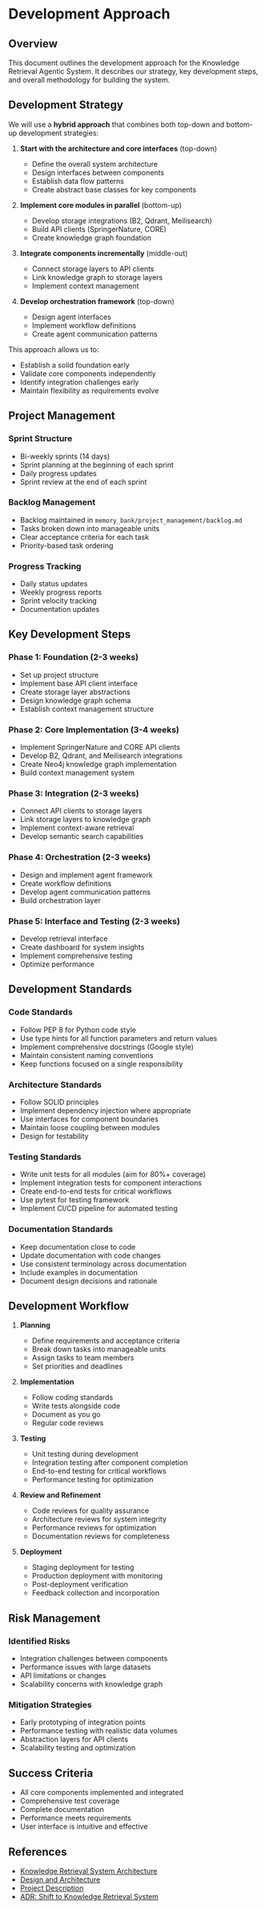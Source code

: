 # Development Approach

## Overview

This document outlines the development approach for the Knowledge Retrieval Agentic System. It describes our strategy, key development steps, and overall methodology for building the system.

## Development Strategy

We will use a **hybrid approach** that combines both top-down and bottom-up development strategies:

1. **Start with the architecture and core interfaces** (top-down)
   - Define the overall system architecture
   - Design interfaces between components
   - Establish data flow patterns
   - Create abstract base classes for key components

2. **Implement core modules in parallel** (bottom-up)
   - Develop storage integrations (B2, Qdrant, Meilisearch)
   - Build API clients (SpringerNature, CORE)
   - Create knowledge graph foundation

3. **Integrate components incrementally** (middle-out)
   - Connect storage layers to API clients
   - Link knowledge graph to storage layers
   - Implement context management

4. **Develop orchestration framework** (top-down)
   - Design agent interfaces
   - Implement workflow definitions
   - Create agent communication patterns

This approach allows us to:
- Establish a solid foundation early
- Validate core components independently
- Identify integration challenges early
- Maintain flexibility as requirements evolve

## Project Management

### Sprint Structure
- Bi-weekly sprints (14 days)
- Sprint planning at the beginning of each sprint
- Daily progress updates
- Sprint review at the end of each sprint

### Backlog Management
- Backlog maintained in `memory_bank/project_management/backlog.md`
- Tasks broken down into manageable units
- Clear acceptance criteria for each task
- Priority-based task ordering

### Progress Tracking
- Daily status updates
- Weekly progress reports
- Sprint velocity tracking
- Documentation updates

## Key Development Steps

### Phase 1: Foundation (2-3 weeks)
- Set up project structure
- Implement base API client interface
- Create storage layer abstractions
- Design knowledge graph schema
- Establish context management structure

### Phase 2: Core Implementation (3-4 weeks)
- Implement SpringerNature and CORE API clients
- Develop B2, Qdrant, and Meilisearch integrations
- Create Neo4j knowledge graph implementation
- Build context management system

### Phase 3: Integration (2-3 weeks)
- Connect API clients to storage layers
- Link storage layers to knowledge graph
- Implement context-aware retrieval
- Develop semantic search capabilities

### Phase 4: Orchestration (2-3 weeks)
- Design and implement agent framework
- Create workflow definitions
- Develop agent communication patterns
- Build orchestration layer

### Phase 5: Interface and Testing (2-3 weeks)
- Develop retrieval interface
- Create dashboard for system insights
- Implement comprehensive testing
- Optimize performance

## Development Standards

### Code Standards
- Follow PEP 8 for Python code style
- Use type hints for all function parameters and return values
- Implement comprehensive docstrings (Google style)
- Maintain consistent naming conventions
- Keep functions focused on a single responsibility

### Architecture Standards
- Follow SOLID principles
- Implement dependency injection where appropriate
- Use interfaces for component boundaries
- Maintain loose coupling between modules
- Design for testability

### Testing Standards
- Write unit tests for all modules (aim for 80%+ coverage)
- Implement integration tests for component interactions
- Create end-to-end tests for critical workflows
- Use pytest for testing framework
- Implement CI/CD pipeline for automated testing

### Documentation Standards
- Keep documentation close to code
- Update documentation with code changes
- Use consistent terminology across documentation
- Include examples in documentation
- Document design decisions and rationale

## Development Workflow

1. **Planning**
   - Define requirements and acceptance criteria
   - Break down tasks into manageable units
   - Assign tasks to team members
   - Set priorities and deadlines

2. **Implementation**
   - Follow coding standards
   - Write tests alongside code
   - Document as you go
   - Regular code reviews

3. **Testing**
   - Unit testing during development
   - Integration testing after component completion
   - End-to-end testing for critical workflows
   - Performance testing for optimization

4. **Review and Refinement**
   - Code reviews for quality assurance
   - Architecture reviews for system integrity
   - Performance reviews for optimization
   - Documentation reviews for completeness

5. **Deployment**
   - Staging deployment for testing
   - Production deployment with monitoring
   - Post-deployment verification
   - Feedback collection and incorporation

## Risk Management

### Identified Risks
- Integration challenges between components
- Performance issues with large datasets
- API limitations or changes
- Scalability concerns with knowledge graph

### Mitigation Strategies
- Early prototyping of integration points
- Performance testing with realistic data volumes
- Abstraction layers for API clients
- Scalability testing and optimization

## Success Criteria

- All core components implemented and integrated
- Comprehensive test coverage
- Complete documentation
- Performance meets requirements
- User interface is intuitive and effective

## References

- [Knowledge Retrieval System Architecture](../2024-04-20_knowledge_retrieval_system_architecture.md)
- [Design and Architecture](../design_and_architecture.txt)
- [Project Description](../project_description.txt)
- [ADR: Shift to Knowledge Retrieval System](../2024-04-20_adr_shift_to_knowledge_retrieval_system.md) 